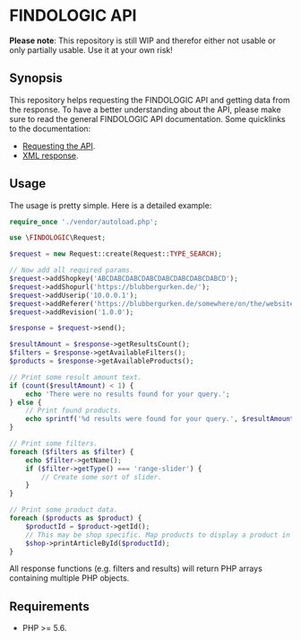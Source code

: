 # FINDOLOGIC API

**Please note**: This repository is still WIP and therefor either not usable or only partially usable. Use it at your own risk!

## Synopsis

This repository helps requesting the FINDOLOGIC API and getting data from the response.
To have a better understanding about the API, please make sure to read the general FINDOLOGIC API documentation. Some quicklinks to the documentation:

 * [Requesting the API](https://docs.findologic.com/doku.php?id=integration_documentation:request).
 * [XML response](https://docs.findologic.com/doku.php?id=integration_documentation:response_xml).
 
## Usage

The usage is pretty simple. Here is a detailed example:

```php
require_once './vendor/autoload.php';

use \FINDOLOGIC\Request;

$request = new Request::create(Request::TYPE_SEARCH);

// Now add all required params.
$request->addShopkey('ABCDABCDABCDABCDABCDABCDABCDABCD');
$request->addShopurl('https://blubbergurken.de/');
$request->addUserip('10.0.0.1');
$request->addReferer('https://blubbergurken.de/somewhere/on/the/website');
$request->addRevision('1.0.0');

$response = $request->send();

$resultAmount = $response->getResultsCount();
$filters = $response->getAvailableFilters();
$products = $response->getAvailableProducts();

// Print some result amount text.
if (count($resultAmount) < 1) {
    echo 'There were no results found for your query.';
} else {
    // Print found products.
    echo sprintf('%d results were found for your query.', $resultAmount);
}

// Print some filters.
foreach ($filters as $filter) {
    echo $filter->getName();
    if ($filter->getType() === 'range-slider') {
        // Create some sort of slider.
    }
}

// Print some product data.
foreach ($products as $product) {
    $productId = $product->getId();
    // This may be shop specific. Map products to display a product in the shop.
    $shop->printArticleById($productId);
}
```

All response functions (e.g. filters and results) will return PHP arrays containing multiple PHP objects.

## Requirements

 * PHP >= 5.6.